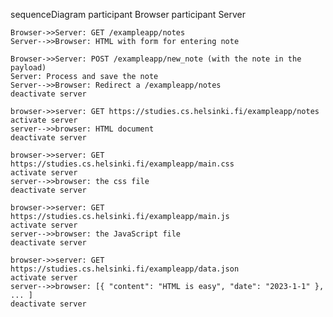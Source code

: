 sequenceDiagram
participant Browser
participant Server


    Browser->>Server: GET /exampleapp/notes
    Server-->>Browser: HTML with form for entering note
    
    Browser->>Server: POST /exampleapp/new_note (with the note in the payload)
    Server: Process and save the note
    Server-->>Browser: Redirect a /exampleapp/notes
    deactivate server    

    browser->>server: GET https://studies.cs.helsinki.fi/exampleapp/notes
    activate server
    server-->>browser: HTML document
    deactivate server

    browser->>server: GET https://studies.cs.helsinki.fi/exampleapp/main.css
    activate server
    server-->>browser: the css file
    deactivate server

    browser->>server: GET https://studies.cs.helsinki.fi/exampleapp/main.js
    activate server
    server-->>browser: the JavaScript file
    deactivate server

    browser->>server: GET https://studies.cs.helsinki.fi/exampleapp/data.json
    activate server
    server-->>browser: [{ "content": "HTML is easy", "date": "2023-1-1" }, ... ]
    deactivate server

